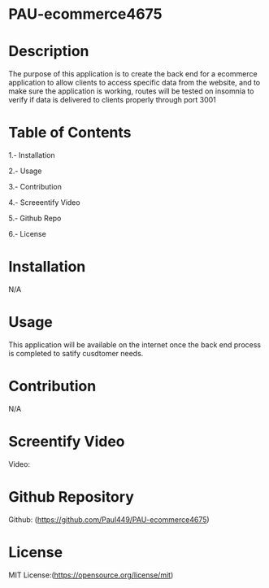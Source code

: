 # PAU-ecommerce4675

# Description

The purpose of this application is to create the back end for a ecommerce application to allow clients to access specific data from the website, and to make sure
the application is working, routes will be tested on insomnia to verify if data is delivered to clients properly through port 3001

# Table of Contents

1.- Installation

2.- Usage

3.- Contribution

4.- Screeentify Video

5.- Github Repo

6.- License

# Installation

N/A

# Usage

This application will be available on the internet once the back end process is completed to satify cusdtomer needs. 

# Contribution

N/A

# Screentify Video

Video:

# Github Repository

Github: (https://github.com/Paul449/PAU-ecommerce4675)

# License

MIT License:(https://opensource.org/license/mit)